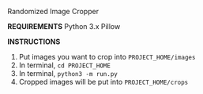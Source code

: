 Randomized Image Cropper


**REQUIREMENTS**
Python 3.x
Pillow

**INSTRUCTIONS**
1. Put images you want to crop into `PROJECT_HOME/images`
2. In terminal, `cd PROJECT_HOME`
3. In terminal, `python3 -m run.py`
4. Cropped images will be put into `PROJECT_HOME/crops`
